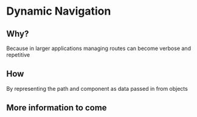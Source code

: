 # Dynamic Navigation 
## Why?
Because in larger applications managing routes can become verbose and repetitive

## How
By representing the path and component as data passed in from objects

## More information to come


